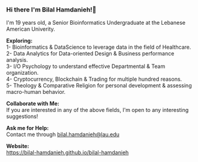 ### Hi there I'm Bilal Hamdanieh!👋
I'm 19 years old, a Senior Bioinformatics Undergraduate at the Lebanese American Univerity.

**Exploring:**     
1- Bioinformatics & DataScience to leverage data in the field of Healthcare.   
2- Data Analytics for Data-oriented Design & Business performance analysis.   
3- I/O Psychology to understand effective Departmental & Team organization.   
4- Cryptocurrency, Blockchain & Trading for multiple hundred reasons.   
5- Theology & Comparative Religion for personal development & assessing macro-human behavior.  


**Collaborate with Me:**   
If you are interested in any of the above fields, I'm open to any interesting suggestions!   

**Ask me for Help:**   
Contact me through bilal.hamdanieh@lau.edu   

**Website:**   
https://bilal-hamdanieh.github.io/bilal-hamdanieh   
